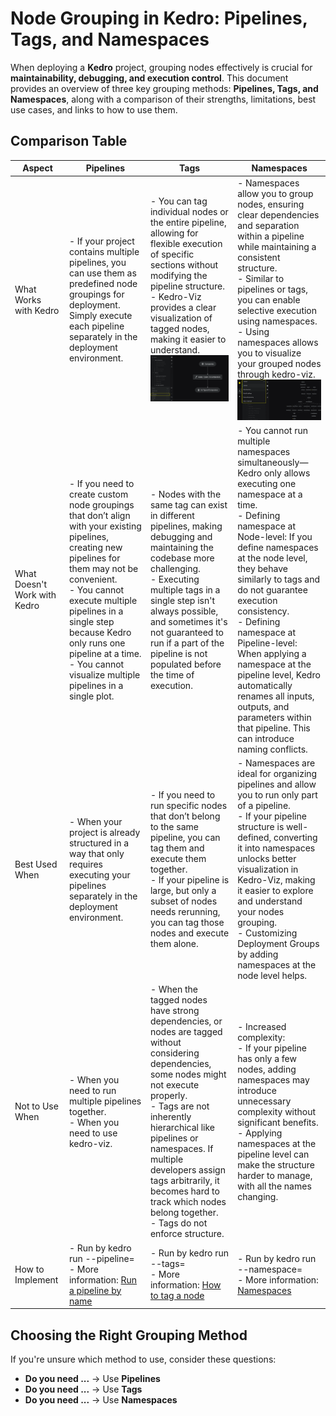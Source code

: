 # Node Grouping in Kedro: Pipelines, Tags, and Namespaces

When deploying a **Kedro** project, grouping nodes effectively is crucial for **maintainability, debugging, and execution control**. This document provides an overview of three key grouping methods: **Pipelines, Tags, and Namespaces**, along with a comparison of their strengths, limitations, best use cases, and links to how to use them.

## Comparison Table

| Aspect | Pipelines | Tags | Namespaces|
|--------|-----------|------|-----------|
| What Works with Kedro | - If your project contains multiple pipelines, you can use them as predefined node groupings for deployment. Simply execute each pipeline separately in the deployment environment.| - You can tag individual nodes or the entire pipeline, allowing for flexible execution of specific sections without modifying the pipeline structure. <br> - Kedro-Viz provides a clear visualization of tagged nodes, making it easier to understand. <br>![Filters Panel in Kedro Viz](../meta/images/kedro_viz_filters_tags.png) | - Namespaces allow you to group nodes, ensuring clear dependencies and separation within a pipeline while maintaining a consistent structure. <br> - Similar to pipelines or tags, you can enable selective execution using namespaces. <br> - Using namespaces allows you to visualize your grouped nodes through kedro-viz. <br> ![Switching between different namespaces in Kedro Viz](../meta/images/kedro_viz_switching_namespace.png) |
| What Doesn't Work with Kedro | - If you need to create custom node groupings that don’t align with your existing pipelines, creating new pipelines for them may not be convenient. <br> - You cannot execute multiple pipelines in a single step because Kedro only runs one pipeline at a time. <br> - You cannot visualize multiple pipelines in a single plot. | - Nodes with the same tag can exist in different pipelines, making debugging and maintaining the codebase more challenging. <br> - Executing multiple tags in a single step isn't always possible, and sometimes it's not guaranteed to run if a part of the pipeline is not populated before the time of execution. | - You cannot run multiple namespaces simultaneously—Kedro only allows executing one namespace at a time. <br> - Defining namespace at Node-level: If you define namespaces at the node level, they behave similarly to tags and do not guarantee execution consistency. <br> - Defining namespace at Pipeline-level: When applying a namespace at the pipeline level, Kedro automatically renames all inputs, outputs, and parameters within that pipeline. This can introduce naming conflicts. |
| Best Used When | - When your project is already structured in a way that only requires executing your pipelines separately in the deployment environment.                                                                                                             | - If you need to run specific nodes that don’t belong to the same pipeline, you can tag them and execute them together. <br> - If your pipeline is large, but only a subset of nodes needs rerunning, you can tag those nodes and execute them alone.                                                                                  | - Namespaces are ideal for organizing pipelines and allow you to run only part of a pipeline. <br> - If your pipeline structure is well-defined, converting it into namespaces unlocks better visualization in Kedro-Viz, making it easier to explore and understand your nodes grouping. <br> - Customizing Deployment Groups by adding namespaces at the node level helps. |
| Not to Use When | - When you need to run multiple pipelines together. <br> - When you need to use kedro-viz.                                                                                                                                                            | - When the tagged nodes have strong dependencies, or nodes are tagged without considering dependencies, some nodes might not execute properly. <br> - Tags are not inherently hierarchical like pipelines or namespaces. If multiple developers assign tags arbitrarily, it becomes hard to track which nodes belong together. <br> - Tags do not enforce structure. | - Increased complexity: <br> - If your pipeline has only a few nodes, adding namespaces may introduce unnecessary complexity without significant benefits. <br> - Applying namespaces at the pipeline level can make the structure harder to manage, with all the names changing.                                                                                                         |
| How to Implement               | - Run by kedro run --pipeline=<your pipeline name> <br> - More information: [Run a pipeline by name]()                                                                                                                                              | - Run by kedro run --tags=<your tag name> <br> - More information: [How to tag a node]()                                                                                                                                                                                                 | - Run by kedro run --namespace=<your namespace name> <br> - More information: [Namespaces]()                                                                                                                                                                                                                                                                                       |


## **Choosing the Right Grouping Method**

If you're unsure which method to use, consider these questions:

- **Do you need ...** → Use **Pipelines**
- **Do you need ...** → Use **Tags**
- **Do you need ...** → Use **Namespaces**
